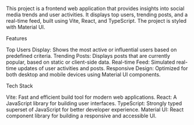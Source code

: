 This project is a frontend web application that provides insights into social media trends and user activities. It displays top users, trending posts, and a real-time feed, built using Vite, React, and TypeScript. The project is styled with Material UI.

Features

Top Users Display: Shows the most active or influential users based on predefined criteria.
Trending Posts: Displays posts that are currently popular, based on static or client-side data.
Real-time Feed: Simulated real-time updates of user activities and posts.
Responsive Design: Optimized for both desktop and mobile devices using Material UI components.

Tech Stack

Vite: Fast and efficient build tool for modern web applications.
React: A JavaScript library for building user interfaces.
TypeScript: Strongly typed superset of JavaScript for better developer experience.
Material UI: React component library for building a responsive and accessible UI.